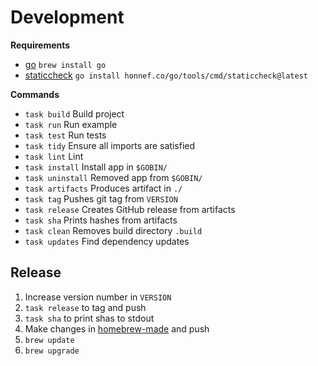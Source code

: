 # Development

**Requirements**

- [go](https://go.dev/) `brew install go`
- [staticcheck]() `go install honnef.co/go/tools/cmd/staticcheck@latest`

**Commands**

- `task build` Build project
- `task run` Run example
- `task test` Run tests
- `task tidy` Ensure all imports are satisfied
- `task lint` Lint
- `task install` Install app in `$GOBIN/`
- `task uninstall` Removed app from `$GOBIN/`
- `task artifacts` Produces artifact in `./`
- `task tag` Pushes git tag from `VERSION`
- `task release` Creates GitHub release from artifacts
- `task sha` Prints hashes from artifacts
- `task clean` Removes build directory `.build`
- `task updates` Find dependency updates

## Release

1. Increase version number in `VERSION`
2. `task release` to tag and push
3. `task sha` to print shas to stdout
4. Make changes in [homebrew-made](https://github.com/oschrenk/homebrew-made) and push
5. `brew update`
6. `brew upgrade`
